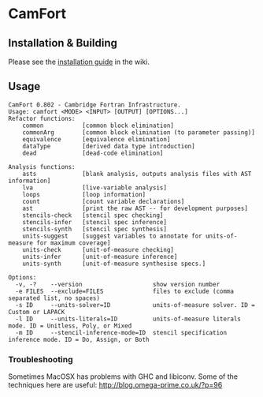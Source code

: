 # CamFort

## Installation & Building

Please see the
[installation guide](https://github.com/camfort/camfort/wiki/Installation-Guide)
in the wiki.

## Usage

```
CamFort 0.802 - Cambridge Fortran Infrastructure.
Usage: camfort <MODE> <INPUT> [OUTPUT] [OPTIONS...]
Refactor functions:
	common         	 [common block elimination] 
	commonArg      	 [common block elimination (to parameter passing)] 
	equivalence    	 [equivalence elimination] 
	dataType       	 [derived data type introduction] 
	dead           	 [dead-code elimination] 

Analysis functions:
	asts           	 [blank analysis, outputs analysis files with AST information] 
	lva            	 [live-variable analysis] 
	loops          	 [loop information] 
	count          	 [count variable declarations] 
	ast            	 [print the raw AST -- for development purposes] 
	stencils-check 	 [stencil spec checking] 
	stencils-infer 	 [stencil spec inference] 
	stencils-synth 	 [stencil spec synthesis] 
	units-suggest  	 [suggest variables to annotate for units-of-measure for maximum coverage] 
	units-check    	 [unit-of-measure checking] 
	units-infer    	 [unit-of-measure inference] 
	units-synth    	 [unit-of-measure synthesise specs.] 

Options:
  -v, -?    --version                    show version number
  -e FILES  --exclude=FILES              files to exclude (comma separated list, no spaces)
  -s ID     --units-solver=ID            units-of-measure solver. ID = Custom or LAPACK
  -l ID     --units-literals=ID          units-of-measure literals mode. ID = Unitless, Poly, or Mixed
  -m ID     --stencil-inference-mode=ID  stencil specification inference mode. ID = Do, Assign, or Both
```

### Troubleshooting
 Sometimes MacOSX has problems with GHC and libiconv. Some of the techniques here are useful: http://blog.omega-prime.co.uk/?p=96
